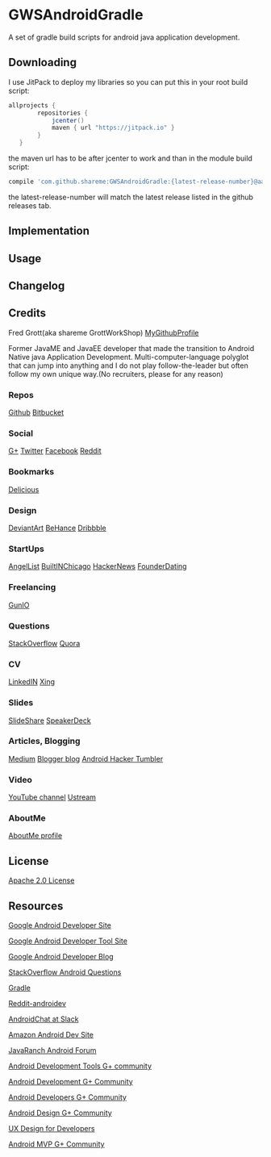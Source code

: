 GWSAndroidGradle
================

A set of gradle build scripts for android java application development.

Downloading
-----------

I use JitPack to deploy my libraries so you can put this in your root build script:

```groovy
allprojects {
        repositories {
            jcenter()
            maven { url "https://jitpack.io" }
        }
   }

```

the maven url has to be after jcenter to work and than in the module build script:

```groovy
compile 'com.github.shareme:GWSAndroidGradle:{latest-release-number}@aar'

```

the latest-release-number will match the latest release listed in the github releases tab.


Implementation
--------------



Usage
-----



Changelog
---------



Credits
-------

Fred Grott(aka shareme  GrottWorkShop)
[MyGithubProfile](https://github.com/shareme/MyGithubProfile)

Former JavaME and JavaEE developer that made the transition to Android Native java Application Development.
Multi-computer-language polyglot that can jump into anything and I do not play follow-the-leader but
often follow my own unique way.(No recruiters, please for any reason)

### Repos

[Github](https://github.com/shareme)
[Bitbucket](https://bitbucket.org/fredgrott)

### Social

[G+](https://plus.google.com/u/0/+FredGrott/about)
[Twitter](https://twitter.com/fredgrott)
[Facebook](http://www.facebook.com/fredgrott)
[Reddit](http://www.reddit.com./user/fredgrott/)

### Bookmarks

[Delicious](https://delicious.com/shareme)

### Design

[DeviantArt](http://shareme.deviantart.com)
[BeHance](https://www.behance.net/gwsfredgrott)
[Dribbble](https://dribbble.com/FredGrott)

### StartUps

[AngelList](https://angel.co/fred-grott)
[BuiltINChicago](http://www.builtinchicago.org/member/fred-grott)
[HackerNews](https://news.ycombinator.com/user?id=fredgrott)
[FounderDating](http://members.founderdating.com/profile/6572)

### Freelancing

[GunIO](https://gun.io/accounts/shareme)

### Questions

[StackOverflow](http://stackoverflow.com/users/237740/fred-grott)
[Quora](http://www.quora.com/Fred-Grott)

### CV

[LinkedIN](http://www.linkedin.com/in/shareme/en)
[Xing](https://www.xing.com/profile/Fred_Grott?sc_o=mxb_p)

### Slides

[SlideShare](http://www.slideshare.net/shareme)
[SpeakerDeck](https://speakerdeck.com/fredgrott)

### Articles, Blogging

[Medium](https://medium.com/@fredgrott)
[Blogger blog](http://grottworkshop.blogspot.com)
[Android Hacker Tumbler](https://www.tumblr.com/blog/androidhacker)

### Video

[YouTube channel](https://www.youtube.com/c/FredGrott?gvnc=1)
[Ustream](https://www.ustream.tv/manage-show/12940149)


### AboutMe

[AboutMe profile](https://about.me/fredgrott)


License
--------

[Apache 2.0 License](http://www.apache.org/licenses/LICENSE-2.0.txt)


Resources
---------

[Google Android Developer Site](http://developer.android.com)

[Google Android Developer Tool Site](http://tools.android.com)

[Google Android Developer Blog](http://android-developers.blogspot.com/)


[StackOverflow Android Questions](http://stackoverflow.com/questions/tagged/android)

[Gradle](http://gradle.org)

[Reddit-androidev](http://reddit.com/r/androdev/)

[AndroidChat at Slack](https://androidchat.slack.com/messages/development/)

[Amazon Android Dev Site](https://developer.amazon.com/public)

[JavaRanch Android Forum](http://www.coderanch.com/forums/f-93/Android)

[Android Development Tools G+ community](https://plus.google.com/communities/114791428968349268860)

[Android Development G+ Community](https://plus.google.com/communities/105153134372062985968)

[Android Developers G+ Community](https://plus.google.com/+AndroidDevelopers/posts)

[Android Design G+ Community](https://plus.google.com/communities/113499773637471211070)

[UX Design for Developers](https://plus.google.com/communities/103651070366324568638)

[Android MVP G+ Community](https://plus.google.com/communities/114285790907815804707)


